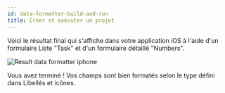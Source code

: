 ```yaml
---
id: data-formatter-build-and-run
title: Créer et exécuter un projet
---
```


Voici le résultat final qui s'affiche dans votre application iOS à l'aide d'un formulaire Liste "Task" et d'un formulaire détaillé "Numbers".

![Result data formatter iphone](assets/en/data-formatter/result-data-formatter-iphone.png)

Vous avez terminé ! Vos champs sont bien formatés selon le type défini dans Libellés et icônes.